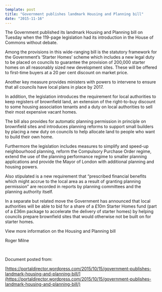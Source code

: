 ```yaml
---
template: post
title: "Government publishes landmark Housing and Planning bill"
date: "2015-11-16"
---
```


The Government published its landmark Housing and Planning bill on Tuesday when the 119-page legislation had its introduction in the House of Commons without debate.

Among the provisions in this wide-ranging bill is the statutory framework for the Government’s ‘Starter Homes’ scheme which includes a new legal duty to be placed on councils to guarantee the provision of 200,000 starter homes on all reasonably sized new development sites. These will be offered to first-time buyers at a 20 per cent discount on market price.

Another key measure provides ministers with powers to intervene to ensure that all councils have local plans in place by 2017.

In addition, the legislation introduces the requirement for local authorities to keep registers of brownfield land, an extension of the right-to-buy discount to some housing association tenants and a duty on local authorities to sell their most expensive vacant homes.

The bill also provides for automatic planning permission in principle on brownfield sites and introduces planning reforms to support small builders by placing a new duty on councils to help allocate land to people who want to build their own home.

Furthermore the legislation includes measures to simplify and speed-up neighbourhood planning, reform the Compulsory Purchase Order regime, extend the use of the planning performance regime to smaller planning applications and provide the Mayor of London with additional planning and housing powers.

Also stipulated is a new requirement that “prescribed financial benefits which might accrue to the local area as a result of granting planning permission” are recorded in reports by planning committees and the planning authority itself.

In a separate but related move the Government has announced that local authorities will be able to bid for a share of a £10m Starter Homes fund (part of a £36m package to accelerate the delivery of starter homes) by helping councils prepare brownfield sites that would otherwise not be built on for starter homes.

View more information on the Housing and Planning bill

Roger Milne

 

Document posted from:

[https://portaldirector.wordpress.com/2015/10/15/government-publishes-landmark-housing-and-planning-bill/](https://portaldirector.wordpress.com/2015/10/15/government-publishes-landmark-housing-and-planning-bill/)
